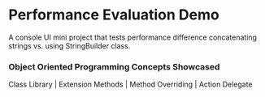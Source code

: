 # Performance Evaluation Demo
A console UI mini project that tests performance difference concatenating strings vs. using StringBuilder class.

### Object Oriented Programming Concepts Showcased
Class Library | Extension Methods | Method Overriding | Action Delegate
